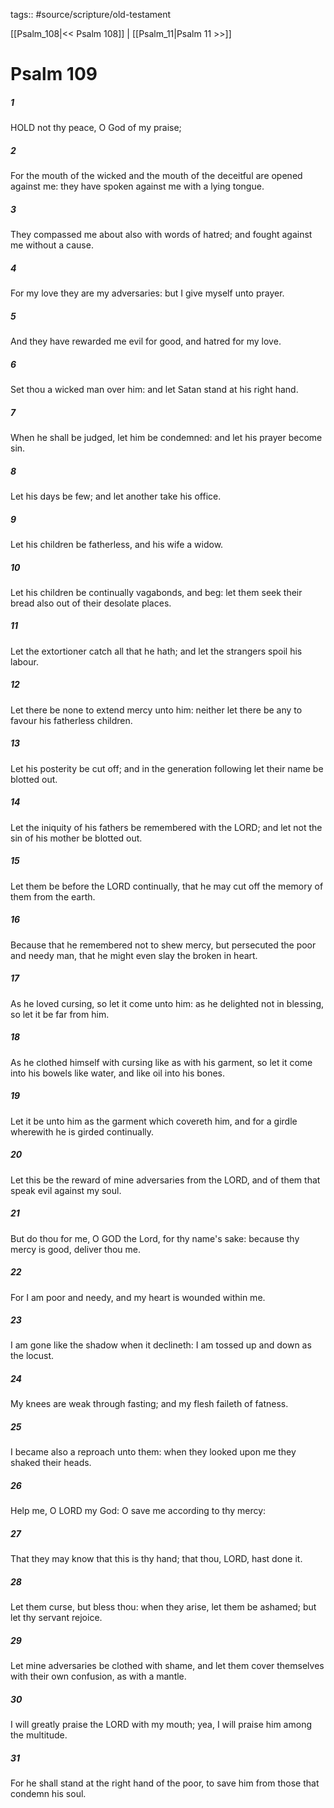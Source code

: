 tags:: #source/scripture/old-testament

[[Psalm_108|<< Psalm 108]] | [[Psalm_11|Psalm 11 >>]]

# Psalm 109

##### 1

HOLD not thy peace, O God of my praise;

##### 2

For the mouth of the wicked and the mouth of the deceitful are opened against me: they have spoken against me with a lying tongue.

##### 3

They compassed me about also with words of hatred; and fought against me without a cause.

##### 4

For my love they are my adversaries: but I give myself unto prayer.

##### 5

And they have rewarded me evil for good, and hatred for my love.

##### 6

Set thou a wicked man over him: and let Satan stand at his right hand.

##### 7

When he shall be judged, let him be condemned: and let his prayer become sin.

##### 8

Let his days be few; and let another take his office.

##### 9

Let his children be fatherless, and his wife a widow.

##### 10

Let his children be continually vagabonds, and beg: let them seek their bread also out of their desolate places.

##### 11

Let the extortioner catch all that he hath; and let the strangers spoil his labour.

##### 12

Let there be none to extend mercy unto him: neither let there be any to favour his fatherless children.

##### 13

Let his posterity be cut off; and in the generation following let their name be blotted out.

##### 14

Let the iniquity of his fathers be remembered with the LORD; and let not the sin of his mother be blotted out.

##### 15

Let them be before the LORD continually, that he may cut off the memory of them from the earth.

##### 16

Because that he remembered not to shew mercy, but persecuted the poor and needy man, that he might even slay the broken in heart.

##### 17

As he loved cursing, so let it come unto him: as he delighted not in blessing, so let it be far from him.

##### 18

As he clothed himself with cursing like as with his garment, so let it come into his bowels like water, and like oil into his bones.

##### 19

Let it be unto him as the garment which covereth him, and for a girdle wherewith he is girded continually.

##### 20

Let this be the reward of mine adversaries from the LORD, and of them that speak evil against my soul.

##### 21

But do thou for me, O GOD the Lord, for thy name's sake: because thy mercy is good, deliver thou me.

##### 22

For I am poor and needy, and my heart is wounded within me.

##### 23

I am gone like the shadow when it declineth: I am tossed up and down as the locust.

##### 24

My knees are weak through fasting; and my flesh faileth of fatness.

##### 25

I became also a reproach unto them: when they looked upon me they shaked their heads.

##### 26

Help me, O LORD my God: O save me according to thy mercy:

##### 27

That they may know that this is thy hand; that thou, LORD, hast done it.

##### 28

Let them curse, but bless thou: when they arise, let them be ashamed; but let thy servant rejoice.

##### 29

Let mine adversaries be clothed with shame, and let them cover themselves with their own confusion, as with a mantle.

##### 30

I will greatly praise the LORD with my mouth; yea, I will praise him among the multitude.

##### 31

For he shall stand at the right hand of the poor, to save him from those that condemn his soul.
